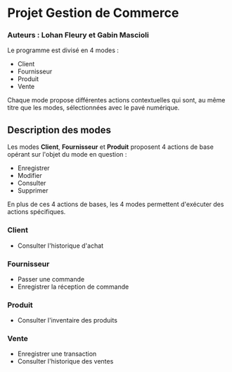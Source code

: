 # Projet Gestion de Commerce
### Auteurs : Lohan Fleury et Gabin Mascioli

Le programme est divisé en 4 modes :
- Client
- Fournisseur
- Produit
- Vente

Chaque mode propose différentes actions contextuelles qui sont, au même titre
que les modes, sélectionnées avec le pavé numérique.

## Description des modes

Les modes **Client**, **Fournisseur** et **Produit** proposent 4 actions de base
opérant sur l'objet du mode en question :
- Enregistrer
- Modifier
- Consulter
- Supprimer

En plus de ces 4 actions de bases, les 4 modes permettent d'exécuter des actions
spécifiques.

### Client
- Consulter l'historique d'achat

### Fournisseur
- Passer une commande
- Enregistrer la réception de commande

### Produit
- Consulter l'inventaire des produits

### Vente
- Enregistrer une transaction
- Consulter l'historique des ventes
